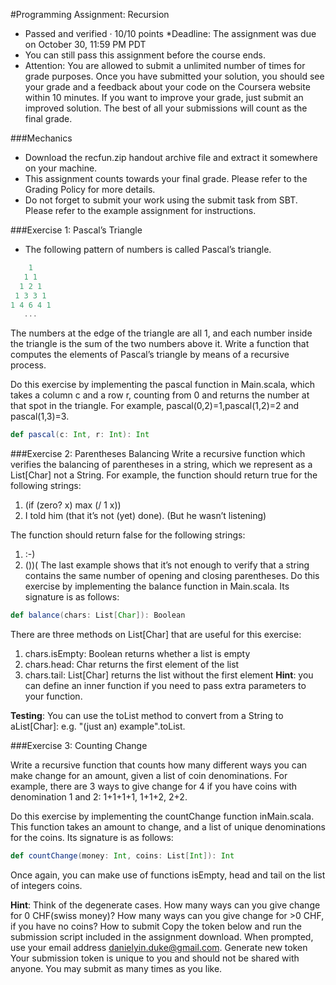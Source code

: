#Programming Assignment: Recursion
* Passed and verified · 10/10 points
*Deadline: The assignment was due on October 30, 11:59 PM PDT
* You can still pass this assignment before the course ends.
* Attention: You are allowed to submit a unlimited number of times for grade purposes. Once you have submitted your solution, you should see your grade and a feedback about your code on the Coursera website within 10 minutes. If you want to improve your grade, just submit an improved solution. The best of all your submissions will count as the final grade.

###Mechanics
* Download the recfun.zip handout archive file and extract it somewhere on your machine.
* This assignment counts towards your final grade. Please refer to the Grading Policy for more details.
* Do not forget to submit your work using the submit task from SBT. Please refer to the example assignment for instructions.

###Exercise 1: Pascal’s Triangle

* The following pattern of numbers is called Pascal’s triangle.

```scala
    1
   1 1
  1 2 1
 1 3 3 1
1 4 6 4 1
   ...
```
The numbers at the edge of the triangle are all 1, and each number inside the triangle is the sum of the two numbers above it. Write a function that computes the elements of Pascal’s triangle by means of a recursive process.

Do this exercise by implementing the pascal function in Main.scala, which takes a column c and a row r, counting from 0 and returns the number at that spot in the triangle. For example, pascal(0,2)=1,pascal(1,2)=2 and pascal(1,3)=3.

```scala
def pascal(c: Int, r: Int): Int
```
###Exercise 2: Parentheses Balancing
Write a recursive function which verifies the balancing of parentheses in a string, which we represent as a List[Char] not a String. For example, the function should return true for the following strings:
  1. (if (zero? x) max (/ 1 x))
  2. I told him (that it’s not (yet) done). (But he wasn’t listening)

The function should return false for the following strings:
  1. :-)
  2. ())(
The last example shows that it’s not enough to verify that a string contains the same number of opening and closing parentheses.
Do this exercise by implementing the balance function in Main.scala. Its signature is as follows:

```scala
def balance(chars: List[Char]): Boolean
```
There are three methods on List[Char] that are useful for this exercise:

  1. chars.isEmpty: Boolean returns whether a list is empty
  2. chars.head: Char returns the first element of the list
  3. chars.tail: List[Char] returns the list without the first element
**Hint**: you can define an inner function if you need to pass extra parameters to your function.

**Testing**: You can use the toList method to convert from a String to aList[Char]: e.g. "(just an) example".toList.

###Exercise 3: Counting Change

Write a recursive function that counts how many different ways you can make change for an amount, given a list of coin denominations. For example, there are 3 ways to give change for 4 if you have coins with denomination 1 and 2: 1+1+1+1, 1+1+2, 2+2.

Do this exercise by implementing the countChange function inMain.scala. This function takes an amount to change, and a list of unique denominations for the coins. Its signature is as follows:

```scala
def countChange(money: Int, coins: List[Int]): Int
```
Once again, you can make use of functions isEmpty, head and tail on the list of integers coins.

**Hint**: Think of the degenerate cases. How many ways can you give change for 0 CHF(swiss money)? How many ways can you give change for >0 CHF, if you have no coins?
How to submit
Copy the token below and run the submission script included in the assignment download. When prompted, use your email address danielyin.duke@gmail.com.
Generate new token
Your submission token is unique to you and should not be shared with anyone. You may submit as many times as you like.


